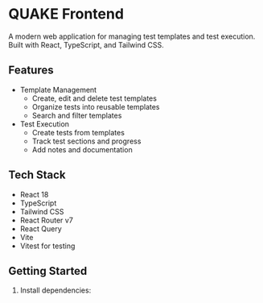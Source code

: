 # QUAKE Frontend

A modern web application for managing test templates and test execution. Built with React, TypeScript, and Tailwind CSS.

## Features

- Template Management
  - Create, edit and delete test templates
  - Organize tests into reusable templates
  - Search and filter templates
- Test Execution
  - Create tests from templates
  - Track test sections and progress
  - Add notes and documentation

## Tech Stack

- React 18
- TypeScript
- Tailwind CSS
- React Router v7
- React Query
- Vite
- Vitest for testing

## Getting Started

1. Install dependencies:

